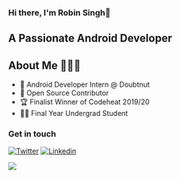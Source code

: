 ### Hi there, I'm Robin Singh👋

## A Passionate Android Developer

## About Me 🤷🏻‍♂️
* 📱 Android Developer Intern @ Doubtnut
* 📝 Open Source Contributor
* :trophy: Finalist Winner of Codeheat 2019/20
* :student: Final Year Undergrad Student

### Get in touch
[![Twitter](https://img.shields.io/badge/-Twitter-222222?style=flat-square&logo=twitter&color=blue&logoColor=white&link=https://twitter.com/rob729/)](https://twitter.com/rob729/)
[![Linkedin](https://img.shields.io/badge/-LinkedIn-222222?style=flat-square&logo=Linkedin&color=blue&logoColor=white&link=https://www.linkedin.com/in/rob729/)](https://www.linkedin.com/in/rob729/)

<img src="https://github-readme-stats.vercel.app/api?username=rob729&&show_icons=true&title_color=ffffff&icon_color=79ff97&text_color=daf7dc&bg_color=191919">

